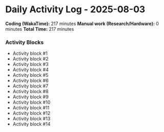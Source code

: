 # Daily Activity Log - 2025-08-03

**Coding (WakaTime):** 217 minutes
**Manual work (Research/Hardware):** 0 minutes
**Total Time:** 217 minutes

### Activity Blocks
- Activity block #1
- Activity block #2
- Activity block #3
- Activity block #4
- Activity block #5
- Activity block #6
- Activity block #7
- Activity block #8
- Activity block #9
- Activity block #10
- Activity block #11
- Activity block #12
- Activity block #13
- Activity block #14
